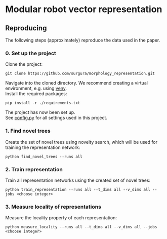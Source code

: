 # Modular robot vector representation

## Reproducing
The following steps (approximately) reproduce the data used in the paper.

### 0. Set up the project
Clone the project:

```shell
git clone https://github.com/surgura/morphology_representation.git
```

Navigate into the cloned directory.
We recommend creating a virtual environment, e.g. using [venv](https://docs.python.org/3/library/venv.html).
\
Install the required packages:

```shell
pip install -r ./requirements.txt
```

The project has now been set up.
\
See [config.py](config.py) for all settings used in this project.

### 1. Find novel trees
Create the set of novel trees using novelty search, which will be used for training the representation network:

```shell
python find_novel_trees --runs all
```

### 2. Train representation
Train all representation networks using the created set of novel trees:

```shell
python train_representation --runs all --t_dims all --v_dims all --jobs <choose integer>
```

### 3. Measure locality of representations
Measure the locality property of each representation:

```shell
python measure_locality --runs all --t_dims all --v_dims all --jobs <choose integer>
```
